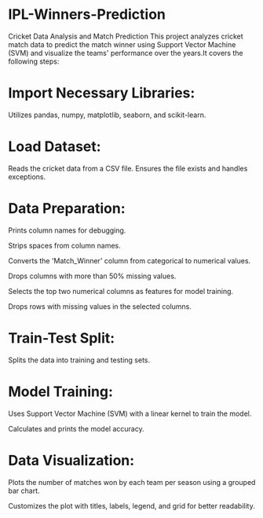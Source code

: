 # IPL-Winners-Prediction
Cricket Data Analysis and Match Prediction This project analyzes cricket match data to predict the match winner using Support Vector Machine (SVM) and visualize the teams' performance over the years.It covers the following steps:

# Import Necessary Libraries: 
Utilizes pandas, numpy, matplotlib, seaborn, and scikit-learn.

# Load Dataset:
Reads the cricket data from a CSV file. Ensures the file exists and handles exceptions.

# Data Preparation:
Prints column names for debugging.

Strips spaces from column names.

Converts the 'Match_Winner' column from categorical to numerical values.

Drops columns with more than 50% missing values.

Selects the top two numerical columns as features for model training.

Drops rows with missing values in the selected columns.

# Train-Test Split:
Splits the data into training and testing sets.

# Model Training:
Uses Support Vector Machine (SVM) with a linear kernel to train the model.

Calculates and prints the model accuracy.

# Data Visualization:
Plots the number of matches won by each team per season using a grouped bar chart.

Customizes the plot with titles, labels, legend, and grid for better readability.
